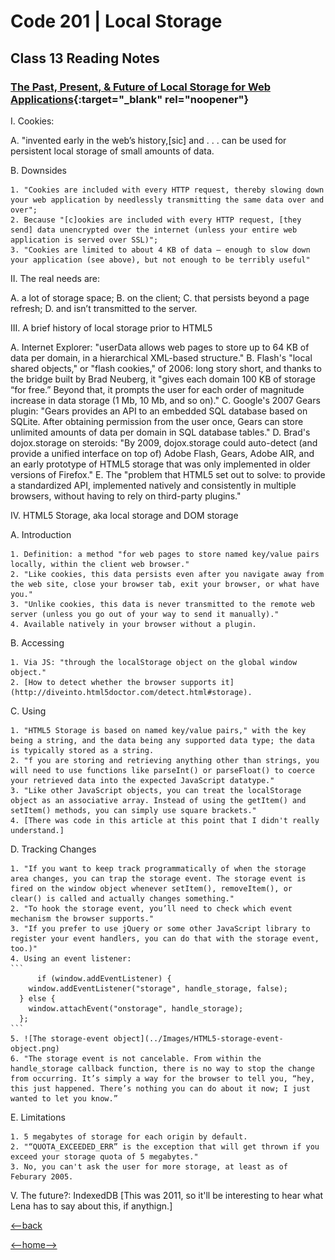 # Code 201 | Local Storage

## Class 13 Reading Notes

### [The Past, Present, & Future of Local Storage for Web Applications](http://diveinto.html5doctor.com/storage.html){:target="_blank" rel="noopener"}

I. Cookies: 

  A. "invented early in the web’s history,[sic] and . . . can be used for persistent local storage of small amounts of data.

  B. Downsides
  
    1. "Cookies are included with every HTTP request, thereby slowing down your web application by needlessly transmitting the same data over and over";
    2. Because "[c]ookies are included with every HTTP request, [they send] data unencrypted over the internet (unless your entire web application is served over SSL)";
    3. "Cookies are limited to about 4 KB of data — enough to slow down your application (see above), but not enough to be terribly useful"

II. The real needs are:

  A. a lot of storage space;
  B. on the client;
  C. that persists beyond a page refresh;
  D. and isn’t transmitted to the server.

III. A brief history of local storage prior to HTML5

  A. Internet Explorer: "userData allows web pages to store up to 64 KB of data per domain, in a hierarchical XML-based structure."
  B. Flash's "local shared objects," or "flash cookies," of 2006: long story short, and thanks to the bridge built by Brad Neuberg, it "gives each domain 100 KB of storage “for free.” Beyond that, it prompts the user for each order of magnitude increase in data storage (1 Mb, 10 Mb, and so on)."
  C. Google's 2007 Gears plugin: "Gears provides an API to an embedded SQL database based on SQLite. After obtaining permission from the user once, Gears can store unlimited amounts of data per domain in SQL database tables."
  D. Brad's dojox.storage on steroids: "By 2009, dojox.storage could auto-detect (and provide a unified interface on top of) Adobe Flash, Gears, Adobe AIR, and an early prototype of HTML5 storage that was only implemented in older versions of Firefox."
  E. The "problem that HTML5 set out to solve: to provide a standardized API, implemented natively and consistently in multiple browsers, without having to rely on third-party plugins."

IV. HTML5 Storage, aka local storage and DOM storage

  A. Introduction 
    
    1. Definition: a method "for web pages to store named key/value pairs locally, within the client web browser."
    2. "Like cookies, this data persists even after you navigate away from the web site, close your browser tab, exit your browser, or what have you."
    3. "Unlike cookies, this data is never transmitted to the remote web server (unless you go out of your way to send it manually)."
    4. Available natively in your browser without a plugin.

  B. Accessing

    1. Via JS: "through the localStorage object on the global window object."
    2. [How to detect whether the browser supports it](http://diveinto.html5doctor.com/detect.html#storage).

  C. Using

    1. "HTML5 Storage is based on named key/value pairs," with the key being a string, and the data being any supported data type; the data is typically stored as a string.
    2. "f you are storing and retrieving anything other than strings, you will need to use functions like parseInt() or parseFloat() to coerce your retrieved data into the expected JavaScript datatype."
    3. "Like other JavaScript objects, you can treat the localStorage object as an associative array. Instead of using the getItem() and setItem() methods, you can simply use square brackets."
    4. [There was code in this article at this point that I didn't really understand.]

  D. Tracking Changes

    1. "If you want to keep track programmatically of when the storage area changes, you can trap the storage event. The storage event is fired on the window object whenever setItem(), removeItem(), or clear() is called and actually changes something."
    2. "To hook the storage event, you’ll need to check which event mechanism the browser supports."
    3. "If you prefer to use jQuery or some other JavaScript library to register your event handlers, you can do that with the storage event, too.)"
    4. Using an event listener: 
    ```
          if (window.addEventListener) {
        window.addEventListener("storage", handle_storage, false);
      } else {
        window.attachEvent("onstorage", handle_storage);
      };
    ```
    5. ![The storage-event object](../Images/HTML5-storage-event-object.png)
    6. "The storage event is not cancelable. From within the handle_storage callback function, there is no way to stop the change from occurring. It’s simply a way for the browser to tell you, “hey, this just happened. There’s nothing you can do about it now; I just wanted to let you know.”

  E. Limitations

    1. 5 megabytes of storage for each origin by default.
    2. "“QUOTA_EXCEEDED_ERR” is the exception that will get thrown if you exceed your storage quota of 5 megabytes."
    3. No, you can't ask the user for more storage, at least as of Feburary 2005.

V. The future?: IndexedDB [This was 2011, so it'll be interesting to hear what Lena has to say about this, if anythign.]

[<--back](201week3.md)

[<--home-->](../../README.md)
